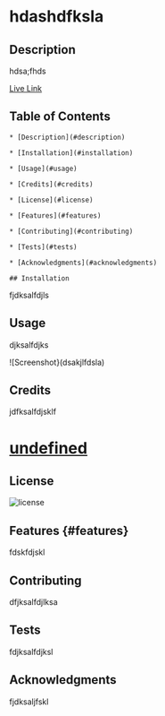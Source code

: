 # hdashdfksla
 
  ## Description


  hdsa;fhds
 
  [Live Link](dsahafhsa)

## Table of Contents

    * [Description](#description)

    * [Installation](#installation)

    * [Usage](#usage)

    * [Credits](#credits)

    * [License](#license)

    * [Features](#features)

    * [Contributing](#contributing)

    * [Tests](#tests)

    * [Acknowledgments](#acknowledgments)

    ## Installation


  fjdksalfdjls


  ## Usage


  djksalfdjks

  ![Screenshot}(dsakjlfdsla)


  ## Credits


  jdfksalfdjsklf

  # [undefined](www.github.com/undefined)

 
  ## License


  ![license](https://img.shields.io/badge/license-MIT-brightgreen)


  ## Features {#features}


  fdskfdjskl


  ## Contributing


  dfjksalfdjlksa


  ## Tests


  fdjksalfdjksl

 
  ## Acknowledgments


  fjdksaljfskl